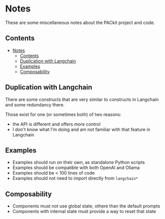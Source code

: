 # Notes

These are some miscellaneous notes about the PACkit project and code.

## Contents

- [Notes](#notes)
  - [Contents](#contents)
  - [Duplication with Langchain](#duplication-with-langchain)
  - [Examples](#examples)
  - [Composability](#composability)

## Duplication with Langchain

There are some constructs that are very similar to constructs in Langchain and some redundancy there.

Those exist for one (or sometimes both) of two reasons:

- the API is different and offers more control
- I don't know what I'm doing and am not familiar with that feature in Langchain

## Examples

- Examples should run on their own, as standalone Python scripts
- Examples should be compatible with both OpenAI and Ollama
- Examples should be < 100 lines of code
- Examples should not need to import directly from `langchain*`

## Composability

- Components must not use global state, othere than the default prompts
- Components with internal state must provide a way to reset that state
